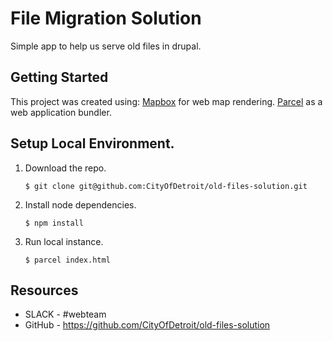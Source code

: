 # File Migration Solution

Simple app to help us serve old files in drupal.

## Getting Started

This project was created using:
    [Mapbox](https://docs.mapbox.com/mapbox-gl-js/api/) for web map rendering.
    [Parcel](https://parceljs.org/) as a web application bundler.

## Setup Local Environment.

1. Download the repo.
    ```
    $ git clone git@github.com:CityOfDetroit/old-files-solution.git
    ```
2. Install node dependencies.

    ```
    $ npm install
    ```

3. Run local instance.
    ```
    $ parcel index.html
    ```
## Resources

* SLACK - #webteam
* GitHub - https://github.com/CityOfDetroit/old-files-solution
